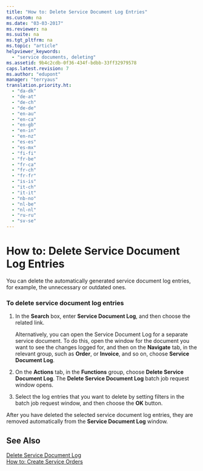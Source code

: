 ```yaml
---
title: "How to: Delete Service Document Log Entries"
ms.custom: na
ms.date: "03-03-2017"
ms.reviewer: na
ms.suite: na
ms.tgt_pltfrm: na
ms.topic: "article"
helpviewer_keywords: 
  - "service documents, deleting"
ms.assetid: 9b4c2cdb-0f36-434f-bdbb-33ff32979578
caps.latest.revision: 7
ms.author: "edupont"
manager: "terryaus"
translation.priority.ht: 
  - "da-dk"
  - "de-at"
  - "de-ch"
  - "de-de"
  - "en-au"
  - "en-ca"
  - "en-gb"
  - "en-in"
  - "en-nz"
  - "es-es"
  - "es-mx"
  - "fi-fi"
  - "fr-be"
  - "fr-ca"
  - "fr-ch"
  - "fr-fr"
  - "is-is"
  - "it-ch"
  - "it-it"
  - "nb-no"
  - "nl-be"
  - "nl-nl"
  - "ru-ru"
  - "sv-se"
---
```

# How to: Delete Service Document Log Entries
You can delete the automatically generated service document log entries, for example, the unnecessary or outdated ones.  
  
### To delete service document log entries  
  
1.  In the **Search** box, enter **Service Document Log**, and then choose the related link.  
  
     Alternatively, you can open the Service Document Log for a separate service document. To do this, open the window for the document you want to see the changes logged for, and then on the **Navigate** tab, in the relevant group, such as **Order**, or **Invoice**, and so on, choose **Service Document Log**.  
  
2.  On the **Actions** tab, in the **Functions** group, choose **Delete Service Document Log**. The **Delete Service Document Log** batch job request window opens.  
  
3.  Select the log entries that you want to delete by setting filters in the batch job request window, and then choose the **OK** button.  
  
 After you have deleted the selected service document log entries, they are removed automatically from the **Service Document Log** window.  
  
## See Also  
 [Delete Service Document Log](../SetupAndAdministration/-$-b_6002-delete-service-document-log-$-.md)   
 [How to: Create Service Orders](../Service/how-to-create-service-orders.md)